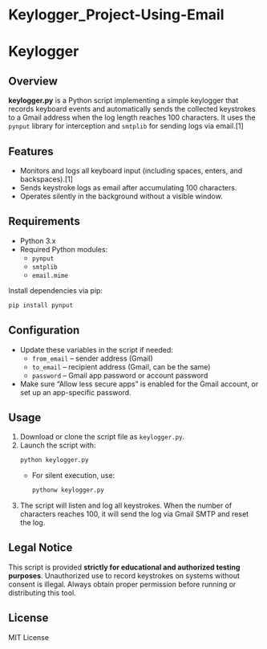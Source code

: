 # Keylogger_Project-Using-Email



# Keylogger

## Overview

**keylogger.py** is a Python script implementing a simple keylogger that records keyboard events and automatically sends the collected keystrokes to a Gmail address when the log length reaches 100 characters. It uses the `pynput` library for interception and `smtplib` for sending logs via email.[1]

## Features

- Monitors and logs all keyboard input (including spaces, enters, and backspaces).[1]
- Sends keystroke logs as email after accumulating 100 characters.
- Operates silently in the background without a visible window.

## Requirements

- Python 3.x
- Required Python modules:
  - `pynput`
  - `smtplib`
  - `email.mime`

Install dependencies via pip:
```bash
pip install pynput
```

## Configuration

- Update these variables in the script if needed:
  - `from_email` – sender address (Gmail)
  - `to_email` – recipient address (Gmail, can be the same)
  - `password` – Gmail app password or account password
- Make sure “Allow less secure apps” is enabled for the Gmail account, or set up an app-specific password.

## Usage

1. Download or clone the script file as `keylogger.py`.
2. Launch the script with:
   ```bash
   python keylogger.py
   ```
   - For silent execution, use:
     ```bash
     pythonw keylogger.py
     ```
3. The script will listen and log all keystrokes. When the number of characters reaches 100, it will send the log via Gmail SMTP and reset the log.

## Legal Notice

This script is provided **strictly for educational and authorized testing purposes**. Unauthorized use to record keystrokes on systems without consent is illegal. Always obtain proper permission before running or distributing this tool.

## License

MIT License

